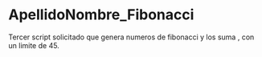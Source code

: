 # ApellidoNombre_Fibonacci
Tercer script solicitado que genera numeros de fibonacci  y los suma , con un limite de 45.
